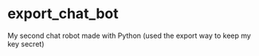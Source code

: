 # export_chat_bot
My second chat robot made with Python (used the export way to keep my key secret)
